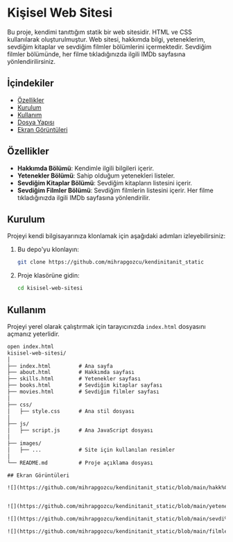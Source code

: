 # Kişisel Web Sitesi

Bu proje, kendimi tanıttığım statik bir web sitesidir. HTML ve CSS kullanılarak oluşturulmuştur. Web sitesi, hakkımda bilgi, yeteneklerim, sevdiğim kitaplar ve sevdiğim filmler bölümlerini içermektedir. Sevdiğim filmler bölümünde, her filme tıkladığınızda ilgili IMDb sayfasına yönlendirilirsiniz.

## İçindekiler

- [Özellikler](#özellikler)
- [Kurulum](#kurulum)
- [Kullanım](#kullanım)
- [Dosya Yapısı](#dosya-yapısı)
- [Ekran Görüntüleri](#ekran-goruntuleri)

## Özellikler

- **Hakkımda Bölümü**: Kendimle ilgili bilgileri içerir.
- **Yetenekler Bölümü**: Sahip olduğum yetenekleri listeler.
- **Sevdiğim Kitaplar Bölümü**: Sevdiğim kitapların listesini içerir.
- **Sevdiğim Filmler Bölümü**: Sevdiğim filmlerin listesini içerir. Her filme tıkladığınızda ilgili IMDb sayfasına yönlendirilir.

## Kurulum

Projeyi kendi bilgisayarınıza klonlamak için aşağıdaki adımları izleyebilirsiniz:

1. Bu depo'yu klonlayın:
    ```bash
    git clone https://github.com/mihrapgozcu/kendinitanit_static
    ```
2. Proje klasörüne gidin:
    ```bash
    cd kisisel-web-sitesi
    ```

## Kullanım

Projeyi yerel olarak çalıştırmak için tarayıcınızda `index.html` dosyasını açmanız yeterlidir. 

```html
open index.html
kisisel-web-sitesi/
│
├── index.html         # Ana sayfa
├── about.html         # Hakkımda sayfası
├── skills.html        # Yetenekler sayfası
├── books.html         # Sevdiğim kitaplar sayfası
├── movies.html        # Sevdiğim filmler sayfası
│
├── css/
│   ├── style.css      # Ana stil dosyası
│
├── js/
│   ├── script.js      # Ana JavaScript dosyası 
│
├── images/
│   ├── ...            # Site için kullanılan resimler
│
└── README.md          # Proje açıklama dosyası

## Ekran Görüntüleri

![](https://github.com/mihrapgozcu/kendinitanit_static/blob/main/hakk%C4%B1mda.png)


![](https://github.com/mihrapgozcu/kendinitanit_static/blob/main/yetenekler.png)

![](https://github.com/mihrapgozcu/kendinitanit_static/blob/main/sevdi%C4%9Fim%20kitaplar.png)

![](https://github.com/mihrapgozcu/kendinitanit_static/blob/main/filmler.png)
